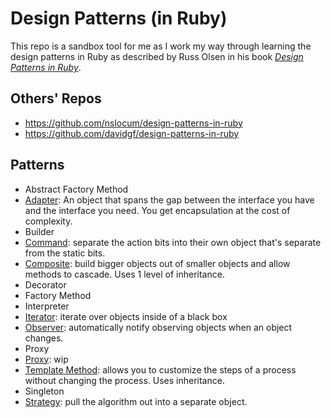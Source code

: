 # Design Patterns (in Ruby)

This repo is a sandbox tool for me as I work my way through learning the design patterns in Ruby as described by Russ Olsen in his book _[Design Patterns in Ruby](https://www.goodreads.com/book/show/2278064.Design_Patterns_in_Ruby)_.

## Others' Repos
- https://github.com/nslocum/design-patterns-in-ruby
- https://github.com/davidgf/design-patterns-in-ruby

## Patterns
- Abstract Factory Method
- [Adapter](/Adapter): An object that spans the gap between the interface you have and the interface you need. You get encapsulation at the cost of complexity.
- Builder
- [Command](/command): separate the action bits into their own object that's separate from the static bits.
- [Composite](/composite): build bigger objects out of smaller objects and allow methods to cascade. Uses 1 level of inheritance.
- Decorator
- Factory Method
- Interpreter
- [Iterator](/iterator): iterate over objects inside of a black box
- [Observer](/observer): automatically notify observing objects when an object changes.
- Proxy
- [Proxy](/proxy): wip
- [Template Method](/template_method): allows you to customize the steps of a process without changing the process. Uses inheritance.
- Singleton
- [Strategy](/strategy): pull the algorithm out into a separate object.
